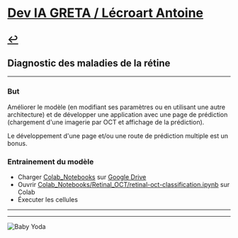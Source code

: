 # [Dev IA GRETA / Lécroart Antoine](https://github.com/Dev-IA-2024/antoine.lecroart)

[↩️](..)
---

## Diagnostic des maladies de la rétine

---

### But

Améliorer le modèle (en modifiant ses paramètres ou en utilisant une autre architecture) et de développer une application avec une page de prédiction (chargement d'une imagerie par OCT et affichage de la prédiction).

Le développement d'une page et/ou une route de prédiction multiple est un bonus.

### Entrainement du modèle

- Charger [Colab_Notebooks](./Colab_Notebooks) sur [Google Drive](https://drive.google.com)
- Ouvrir [Colab_Notebooks/Retinal_OCT/retinal-oct-classification.ipynb](./Colab_Notebooks/Retinal_OCT/retinal-oct-classification.ipynb) sur Colab
- Éxecuter les cellules

---
---
![Baby Yoda](https://images3.alphacoders.com/110/1108129.jpg)
